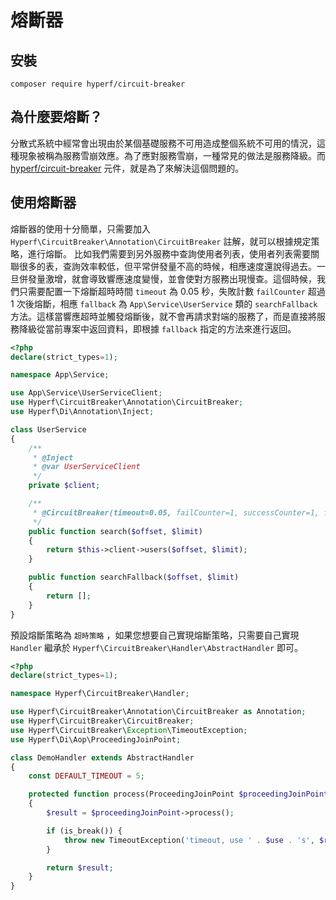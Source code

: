 # 熔斷器

## 安裝

```
composer require hyperf/circuit-breaker
```

## 為什麼要熔斷？

分散式系統中經常會出現由於某個基礎服務不可用造成整個系統不可用的情況，這種現象被稱為服務雪崩效應。為了應對服務雪崩，一種常見的做法是服務降級。而 [hyperf/circuit-breaker](https://github.com/hyperf/circuit-breaker) 元件，就是為了來解決這個問題的。

## 使用熔斷器

熔斷器的使用十分簡單，只需要加入 `Hyperf\CircuitBreaker\Annotation\CircuitBreaker` 註解，就可以根據規定策略，進行熔斷。
比如我們需要到另外服務中查詢使用者列表，使用者列表需要關聯很多的表，查詢效率較低，但平常併發量不高的時候，相應速度還說得過去。一旦併發量激增，就會導致響應速度變慢，並會使對方服務出現慢查。這個時候，我們只需要配置一下熔斷超時時間 `timeout` 為 0.05 秒，失敗計數 `failCounter` 超過 1 次後熔斷，相應 `fallback` 為 `App\Service\UserService` 類的 `searchFallback` 方法。這樣當響應超時並觸發熔斷後，就不會再請求對端的服務了，而是直接將服務降級從當前專案中返回資料，即根據 `fallback` 指定的方法來進行返回。

```php
<?php
declare(strict_types=1);

namespace App\Service;

use App\Service\UserServiceClient;
use Hyperf\CircuitBreaker\Annotation\CircuitBreaker;
use Hyperf\Di\Annotation\Inject;

class UserService
{
    /**
     * @Inject
     * @var UserServiceClient
     */
    private $client;

    /**
     * @CircuitBreaker(timeout=0.05, failCounter=1, successCounter=1, fallback="App\Service\UserService::searchFallback")
     */
    public function search($offset, $limit)
    {
        return $this->client->users($offset, $limit);
    }

    public function searchFallback($offset, $limit)
    {
        return [];
    }
}

```

預設熔斷策略為 `超時策略` ，如果您想要自己實現熔斷策略，只需要自己實現 `Handler` 繼承於 `Hyperf\CircuitBreaker\Handler\AbstractHandler` 即可。

```php
<?php
declare(strict_types=1);

namespace Hyperf\CircuitBreaker\Handler;

use Hyperf\CircuitBreaker\Annotation\CircuitBreaker as Annotation;
use Hyperf\CircuitBreaker\CircuitBreaker;
use Hyperf\CircuitBreaker\Exception\TimeoutException;
use Hyperf\Di\Aop\ProceedingJoinPoint;

class DemoHandler extends AbstractHandler
{
    const DEFAULT_TIMEOUT = 5;

    protected function process(ProceedingJoinPoint $proceedingJoinPoint, CircuitBreaker $breaker, Annotation $annotation)
    {
        $result = $proceedingJoinPoint->process();

        if (is_break()) {
            throw new TimeoutException('timeout, use ' . $use . 's', $result);
        }

        return $result;
    }
}

```
